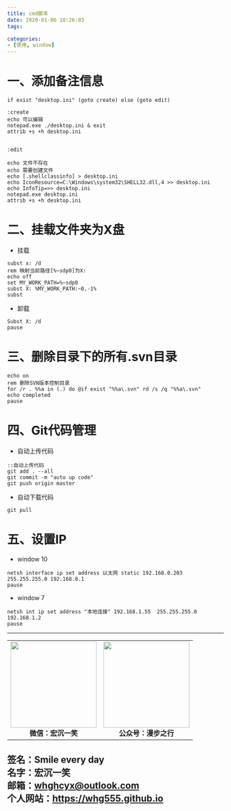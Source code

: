 ```yaml
---
title: cmd脚本
date: 2020-01-06 10:26:03
tags:

categories:
- [使用, window]
---
```


# 一、添加备注信息 #
```
if exist "desktop.ini" (goto create) else (goto edit)

:create
echo 可以编辑
notepad.exe ./desktop.ini & exit
attrib +s +h desktop.ini


:edit

echo 文件不存在
echo 需要创建文件
echo [.shellclassinfo] > desktop.ini
echo IconResource=C:\Windows\system32\SHELL32.dll,4 >> desktop.ini
echo InfoTip=>> desktop.ini
notepad.exe desktop.ini
attrib +s +h desktop.ini
```

# 二、挂载文件夹为X盘 #
- 挂载
```
subst x: /d
rem 映射当前路径[%~sdp0]为X:
echo off
set MY_WORK_PATH=%~sdp0
subst X: %MY_WORK_PATH:~0,-1% 
subst
```
- 卸载
```
Subst X: /d
pause
```

# 三、删除目录下的所有.svn目录 #
```
echo on 
rem 删除SVN版本控制目录
for /r . %%a in (.) do @if exist "%%a\.svn" rd /s /q "%%a\.svn"
echo completed
pause
```

# 四、Git代码管理 #
- 自动上传代码
```
::自动上传代码
git add . --all
git commit -m "auto up code"
git push origin master
```
- 自动下载代码
```
git pull
```

# 五、设置IP #
- window 10
```
netsh interface ip set address 以太网 static 192.168.0.203 255.255.255.0 192.168.0.1
pause
```

- window 7
```
netsh int ip set address "本地连接" 192.168.1.55  255.255.255.0 192.168.1.2
pause
```

---
<center>
<table>
    <tr>
        <td >
            <center>
                <img src="https://i.loli.net/2020/01/08/CJz85Sbal6M7EOV.png" width="200"/>
            </center>
            <center style="font-weight:900">
                微信：宏沉一笑
            </center>
        </td>
        <td >
            <center>
                <img src="https://i.loli.net/2020/01/08/veq2DSphHME9KPV.jpg" width="200"/>
            </center>
            <center style="font-weight:900">
                公众号：漫步之行
            </center>
        </td>
    </tr>
</table>
</center>


**签名：Smile every day**    
**名字：宏沉一笑**   
**邮箱：whghcyx@outlook.com**  
**个人网站：https://whg555.github.io**  
---